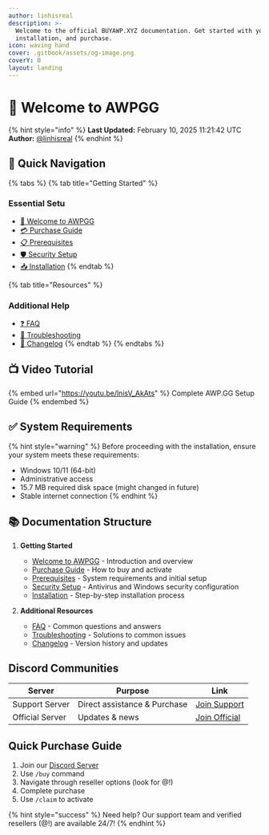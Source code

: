 ```yaml
---
author: linhisreal
description: >-
  Welcome to the official BUYAWP.XYZ documentation. Get started with your setup,
  installation, and purchase.
icon: waving hand
cover: .gitbook/assets/og-image.png
coverY: 0
layout: landing
---
```


# 👋 Welcome to AWPGG

{% hint style="info" %}
**Last Updated:** February 10, 2025 11:21:42 UTC\
**Author:** [@linhisreal](https://github.com/linhisreal)
{% endhint %}

## 🎯 Quick Navigation

{% tabs %}
{% tab title="Getting Started" %}

### Essential Setu

* [👋 Welcome to AWPGG](README.md)
* [💳 Purchase Guide](docs/purchase/purchase-guide.md)
* [📋 Prerequisites](docs/getting-started/prerequisites.md)
* [🛡️ Security Setup](docs/getting-started/security-setup.md)
* [📥 Installation](docs/getting-started/installation.md)
{% endtab %}

{% tab title="Resources" %}

### Additional Help

* [❓ FAQ](docs/additional-resources/faq.md)
* [🔧 Troubleshooting](docs/additional-resources/troubleshooting.md)
* [📝 Changelog](docs/additional-resources/changelog.md)
{% endtab %}
{% endtabs %}

## 📺 Video Tutorial

{% embed url="https://youtu.be/lnisV_AkAts" %}
Complete AWP.GG Setup Guide
{% endembed %}

## ✅ System Requirements

{% hint style="warning" %}
Before proceeding with the installation, ensure your system meets these requirements:

* Windows 10/11 (64-bit)
* Administrative access
* 15.7 MB required disk space (might changed in future)
* Stable internet connection
{% endhint %}

## 📚 Documentation Structure

1. **Getting Started**
   * [Welcome to AWPGG](README.md) - Introduction and overview
   * [Purchase Guide](docs/purchase/purchase-guide.md) - How to buy and activate
   * [Prerequisites](docs/getting-started/prerequisites.md) - System requirements and initial setup
   * [Security Setup](docs/getting-started/security-setup.md) - Antivirus and Windows security configuration
   * [Installation](docs/getting-started/installation.md) - Step-by-step installation process

2. **Additional Resources**
   * [FAQ](docs/additional-resources/faq.md) - Common questions and answers
   * [Troubleshooting](docs/additional-resources/troubleshooting.md) - Solutions to common issues
   * [Changelog](docs/additional-resources/changelog.md) - Version history and updates

## Discord Communities

| Server          | Purpose                      | Link                                      |
| --------------- | ---------------------------- | ----------------------------------------- |
| Support Server  | Direct assistance & Purchase | [Join Support](https://discord.gg/buyawp) |
| Official Server | Updates & news               | [Join Official](https://discord.gg/awpgg) |

## Quick Purchase Guide

1. Join our [Discord Server](https://discord.gg/buyawp)
2. Use `/buy` command
3. Navigate through reseller options (look for @!)
4. Complete purchase
5. Use `/claim` to activate

{% hint style="success" %}
Need help? Our support team and verified resellers (@!) are available 24/7!
{% endhint %}
